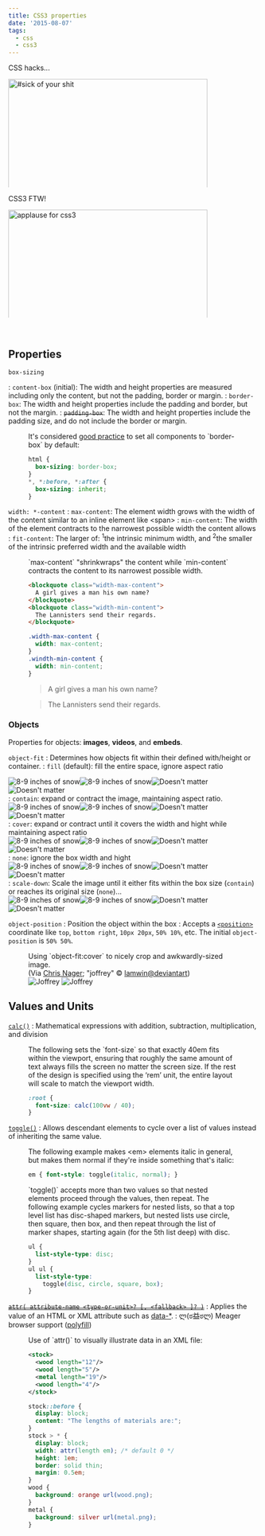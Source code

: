 ```yaml
---
title: CSS3 properties
date: '2015-08-07'
tags:
  - css
  - css3
---
```

CSS hacks...

<img alt="#sick of your shit" src="/img/posts/sickofyourshit-daenerys.gif" style="width:400px; max-height:calc(272px*(4/5));">

CSS3 FTW!

<img alt="applause for css3" src="/img/posts/applause-renly.gif" style="width:400px; max-height:calc(272px*(4/5)); object-fit:cover; object-position:0 10%;">

&nbsp;<!-- more:CSS3 properties -->

## Properties

`box-sizing`

:  `content-box` (initial): The width and height properties are measured including only the content, but not the padding, border or margin.
:  `border-box`: The width and height properties include the padding and border, but not the margin.
:  ~~`padding-box`~~: The width and height properties include the padding size, and do not include the border or margin.

<figure class="flex pop">
  <figcaption>It's considered <a href="https://css-tricks.com/inheriting-box-sizing-probably-slightly-better-best-practice/">good practice</a> to set all components to `border-box` by default:</figcaption>

```css
html {
  box-sizing: border-box;
}
*, *:before, *:after {
  box-sizing: inherit;
}
```
</figure>

`width: *-content`
:  `max-content`: The element width grows with the width of the content similar to an inline element like &lt;span&gt;
:   `min-content`: The width of the element contracts to the narrowest possible width the content allows
:  `fit-content`: The larger of: <sup>1</sup>the intrinsic minimum width, and <sup>2</sup>the smaller of the intrinsic preferred width and the available width

<figure class="flex pop">
  <figcaption>`max-content` "shrinkwraps" the content while `min-content` contracts the content to its narrowest possible width.</figcaption>
  <div class="figure">

```html
<blockquote class="width-max-content">
  A girl gives a man his own name?
</blockquote>
<blockquote class="width-min-content">
  The Lannisters send their regards.
</blockquote>
```
```css
.width-max-content {
  width: max-content;
}
.windth-min-content {
  width: min-content;
}
```
<blockquote class="demo-css3--widthmaxcontent">A girl gives a man his own name?</blockquote>
<blockquote class="demo-css3--widthmincontent">The Lannisters send their regards.</blockquote>
  </div>
</figure>

### Objects

Properties for objects: __images__, __videos__, and __embeds__.

`object-fit`
:  Determines how objects fit within their defined with/height or container.
:  `fill` (default): fill the entire space, ignore aspect ratio<div class="demo-css3--object object-fit--fill"><img src="/img/posts/8inchesofsnow.jpg" alt="8-9 inches of snow"><img src="/img/posts/8inchesofsnow.jpg" alt="8-9 inches of snow"><img src="/img/posts/doesntmatter-sm.jpg" alt="Doesn't matter"><img src="/img/posts/doesntmatter-sm.jpg" alt="Doesn't matter"></div>
:  `contain`: expand or contract the image, maintaining aspect ratio.<div class="demo-css3--object object-fit--contain"><img src="/img/posts/8inchesofsnow.jpg" alt="8-9 inches of snow"><img src="/img/posts/8inchesofsnow.jpg" alt="8-9 inches of snow"><img src="/img/posts/doesntmatter-sm.jpg" alt="Doesn't matter"><img src="/img/posts/doesntmatter-sm.jpg" alt="Doesn't matter"></div>
:  `cover`: expand or contract until it covers the width and hight while maintaining aspect ratio<div class="demo-css3--object object-fit--cover"><img src="/img/posts/8inchesofsnow.jpg" alt="8-9 inches of snow"><img src="/img/posts/8inchesofsnow.jpg" alt="8-9 inches of snow"><img src="/img/posts/doesntmatter-sm.jpg" alt="Doesn't matter"><img src="/img/posts/doesntmatter-sm.jpg" alt="Doesn't matter"></div>
:  `none`: ignore the box width and hight<div class="demo-css3--object object-fit--none"><img src="/img/posts/8inchesofsnow.jpg" alt="8-9 inches of snow"><img src="/img/posts/8inchesofsnow.jpg" alt="8-9 inches of snow"><img src="/img/posts/doesntmatter-sm.jpg" alt="Doesn't matter"><img src="/img/posts/doesntmatter-sm.jpg" alt="Doesn't matter"></div>
:  `scale-down`: Scale the image until it either fits within the box size (`contain`) or reaches its original size (`none`)...<div class="demo-css3--object object-fit--scale-down"><img src="/img/posts/8inchesofsnow.jpg" alt="8-9 inches of snow"><img src="/img/posts/8inchesofsnow.jpg" alt="8-9 inches of snow"><img src="/img/posts/doesntmatter-sm.jpg" alt="Doesn't matter"><img src="/img/posts/doesntmatter-sm.jpg" alt="Doesn't matter"></div>

`object-position`
:  Position the object within the box
:  Accepts a [`<position>`](https://developer.mozilla.org/en-US/docs/Web/CSS/position_value) coordinate like `top`, `bottom right`, `10px 20px`, `50% 10%`, etc. The initial `object-position` is `50% 50%`.

<figure class="demo-css3--crop-cover">
  <figcaption>Using `object-fit:cover` to nicely crop and awkwardly-sized image.<br>(Via <a href="https://medium.com/@chrisnager/center-and-crop-images-with-a-single-line-of-css-ad140d5b4a87">Chris Nager</a>; "joffrey" &copy; <a href="http://lamwin.deviantart.com/art/joffrey-316381780">lamwin@deviantart</a>)</figcaption>
    <img src="/img/posts/joffrey.jpg" alt="Joffrey">
    <img src="/img/posts/joffrey.jpg" alt="Joffrey">
</figure>



## Values and Units

[`calc()`](http://www.w3.org/TR/css3-values/#calc)
:  Mathematical expressions with addition, subtraction, multiplication, and division

<figure class="flex pop">
  <figcaption>The following sets the `font-size` so that exactly 40em fits within the viewport, ensuring that roughly the same amount of text always fills the screen no matter the screen size. If the rest of the design is specified using the ‘rem’ unit, the entire layout will scale to match the viewport width.</figcaption>

```css
:root {
  font-size: calc(100vw / 40);
}
```
</figure>

[`toggle()`](http://www.w3.org/TR/css3-values/#toggle)
:  Allows descendant elements to cycle over a list of values instead of inheriting the same value.

<figure class="flex pop">
  <figcaption>The following example makes &lt;em&gt; elements italic in general, but makes them normal if they're inside something that's italic:</figcaption>

```css
em { font-style: toggle(italic, normal); }
```
</figure>
<figure class="flex pop">
  <figcaption>`toggle()` accepts more than two values so that nested elements proceed through the values, then repeat. The following example cycles markers for nested lists, so that a top level list has disc-shaped markers, but nested lists use circle, then square, then box, and then repeat through the list of marker shapes, starting again (for the 5th list deep) with disc.</figcaption>

```css
ul { 
  list-style-type: disc;
}
ul ul {
  list-style-type:
    toggle(disc, circle, square, box);
}
```
</figure>

[~~`attr( attribute-name <type-or-unit>? [, <fallback> ]? )`~~]()
:  Applies the value of an HTML or XML attribute such as [data-*](https://developer.mozilla.org/en-US/docs/Web/Guide/HTML/Using_data_attributes).
:  ლ(ಠ益ಠლ) Meager browser support ([polyfill](http://codepen.io/FWeinb/pen/Dsdkr))

<figure class="flex pop">
  <figcaption>Use of `attr()` to visually illustrate data in an XML file:</figcaption>

```xml
<stock>
  <wood length="12"/>
  <wood length="5"/>
  <metal length="19"/>
  <wood length="4"/>
</stock>
```
```css
stock::before {
  display: block;
  content: "The lengths of materials are:";
}
stock > * {
  display: block;
  width: attr(length em); /* default 0 */
  height: 1em;
  border: solid thin;
  margin: 0.5em;
}
wood {
  background: orange url(wood.png);
}
metal {
  background: silver url(metal.png);
}
```
</figure>